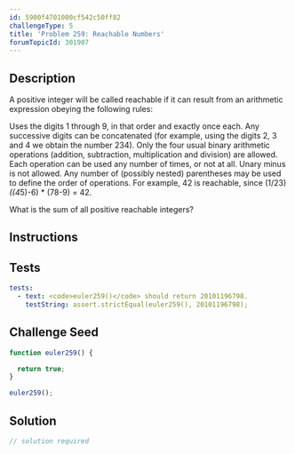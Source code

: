 ```yaml
---
id: 5900f4701000cf542c50ff82
challengeType: 5
title: 'Problem 259: Reachable Numbers'
forumTopicId: 301907
---
```


## Description

<section id='description'>

A positive integer will be called reachable if it can result from an arithmetic expression obeying the following rules:

Uses the digits 1 through 9, in that order and exactly once each. Any successive digits can be concatenated (for example, using the digits 2, 3 and 4 we obtain the number 234). Only the four usual binary arithmetic operations (addition, subtraction, multiplication and division) are allowed. Each operation can be used any number of times, or not at all. Unary minus is not allowed. Any number of (possibly nested) parentheses may be used to define the order of operations. For example, 42 is reachable, since (1/23) *((4*5)-6) \* (78-9) = 42.

What is the sum of all positive reachable integers?

</section>

## Instructions

<section id='instructions'>

</section>

## Tests

<section id='tests'>

```yml
tests:
  - text: <code>euler259()</code> should return 20101196798.
    testString: assert.strictEqual(euler259(), 20101196798);

```

</section>

## Challenge Seed

<section id='challengeSeed'>

<div id='js-seed'>

```js
function euler259() {

  return true;
}

euler259();
```

</div>

</section>

## Solution

<section id='solution'>

```js
// solution required
```

</section>
